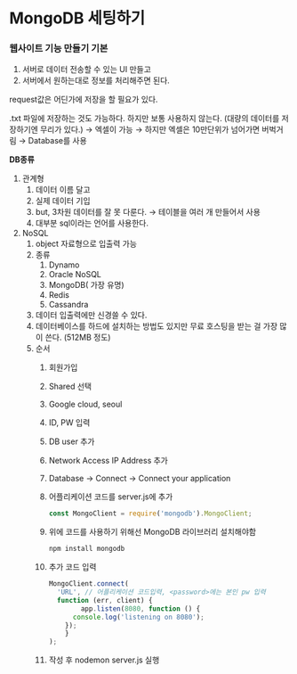 # MongoDB 세팅하기

### 웹사이트 기능 만들기 기본

1. 서버로 데이터 전송할 수 있는 UI 만들고
2. 서버에서 원하는대로 정보를 처리해주면 된다.

request값은 어딘가에 저장을 할 필요가 있다.

.txt 파일에 저장하는 것도 가능하다. 하지만 보통 사용하지 않는다. (대량의 데이터를 저장하기엔 무리가 있다.) → 엑셀이 가능 → 하지만 엑셀은 10만단위가 넘어가면 버벅거림 → Database를 사용

**DB종류**

1. 관계형
    1. 데이터 이름 달고
    2. 실제 데이터 기입
    3. but, 3차원 데이터를 잘 못 다룬다. → 테이블을 여러 개 만들어서 사용
    4. 대부분 sql이라는 언어를 사용한다.
2. NoSQL
    1. object 자료형으로 입출력 가능
    2. 종류
        1. Dynamo
        2. Oracle NoSQL
        3. MongoDB( 가장 유명)
        4. Redis
        5. Cassandra
    3. 데이터 입출력에만 신경쓸 수 있다.
    4. 데이터베이스를 하드에 설치하는 방법도 있지만 무료 호스팅을 받는 걸 가장 많이 쓴다. (512MB 정도)
    5. 순서
        1. 회원가입
        2. Shared 선택
        3. Google cloud, seoul
        4. ID, PW 입력
        5. DB user 추가
        6. Network Access IP Address 추가
        7. Database → Connect → Connect your application
        8. 어플리케이션 코드를 server.js에 추가
            
            ```jsx
            const MongoClient = require('mongodb').MongoClient;
            ```
            
        9. 위에 코드를 사용하기 위해선 MongoDB 라이브러리 설치해야함
            
            ```powershell
            npm install mongodb
            ```
            
        10. 추가 코드 입력
            
            ```jsx
            MongoClient.connect(
              'URL', // 어플리케이션 코드입력, <password>에는 본인 pw 입력
              function (err, client) {
            		app.listen(8080, function () {
                  console.log('listening on 8080');
                });
            	}
            );
            ```
            
        11. 작성 후 nodemon server.js 실행